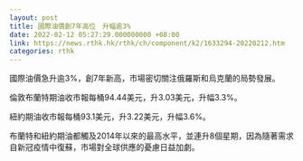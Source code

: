 ```yaml
---
layout: post
title: 國際油價創7年高位　升幅逾3%
date: 2022-02-12 05:27:29.000000000 +08:00
link: https://news.rthk.hk/rthk/ch/component/k2/1633294-20220212.htm
categories: rthk
---
```


國際油價急升逾3%，創7年新高，市場密切關注俄羅斯和烏克蘭的局勢發展。

倫敦布蘭特期油收市報每桶94.44美元，升3.03美元，升幅3.3%。

紐約期油收市報每桶93.1美元，升3.22美元，升幅3.6%。

布蘭特和紐約期油都觸及2014年以來的最高水平，並連升8個星期，因為隨著需求自新冠疫情中復蘇，市場對全球供應的憂慮日益加劇。
